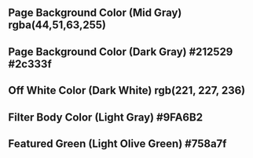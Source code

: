 ## Page Background Color (Mid Gray) rgba(44,51,63,255)
## Page Background Color (Dark Gray) #212529  #2c333f
## Off White Color (Dark White) rgb(221, 227, 236)
## Filter Body Color (Light Gray) #9FA6B2
## Featured Green (Light Olive Green) #758a7f 
